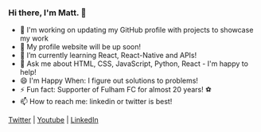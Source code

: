 ### Hi there, I'm Matt. 👋

- 🔱 I'm working on updating my GitHub profile with projects to showcase my work
- 🔽 My profile website will be up soon!
- 🌱 I’m currently learning React, React-Native and APIs!
- 💬 Ask me about HTML, CSS, JavaScript, Python, React - I'm happy to help!
- 😄 I'm Happy When: I figure out solutions to problems!
- ⚡ Fun fact: Supporter of Fulham FC for almost 20 years! :soccer:
- 📫 How to reach me: linkedin or twitter is best!

[Twitter](https://twitter.com/Matt10L) | [Youtube](https://www.youtube.com/c/Matt10L_SimSnobsNation) | [LinkedIn](https://www.linkedin.com/in/mattlampitt/)
